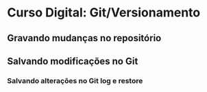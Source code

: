 # Curso Digital: Git/Versionamento

## Gravando mudanças no repositório

## Salvando modificações no Git

### Salvando alterações no Git log e restore